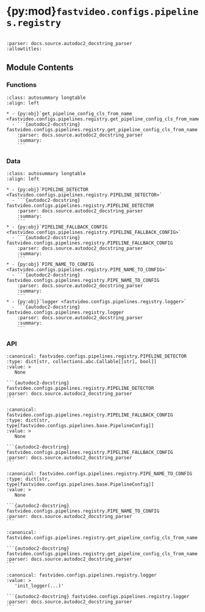 # {py:mod}`fastvideo.configs.pipelines.registry`

```{py:module} fastvideo.configs.pipelines.registry
```

```{autodoc2-docstring} fastvideo.configs.pipelines.registry
:parser: docs.source.autodoc2_docstring_parser
:allowtitles:
```

## Module Contents

### Functions

````{list-table}
:class: autosummary longtable
:align: left

* - {py:obj}`get_pipeline_config_cls_from_name <fastvideo.configs.pipelines.registry.get_pipeline_config_cls_from_name>`
  - ```{autodoc2-docstring} fastvideo.configs.pipelines.registry.get_pipeline_config_cls_from_name
    :parser: docs.source.autodoc2_docstring_parser
    :summary:
    ```
````

### Data

````{list-table}
:class: autosummary longtable
:align: left

* - {py:obj}`PIPELINE_DETECTOR <fastvideo.configs.pipelines.registry.PIPELINE_DETECTOR>`
  - ```{autodoc2-docstring} fastvideo.configs.pipelines.registry.PIPELINE_DETECTOR
    :parser: docs.source.autodoc2_docstring_parser
    :summary:
    ```
* - {py:obj}`PIPELINE_FALLBACK_CONFIG <fastvideo.configs.pipelines.registry.PIPELINE_FALLBACK_CONFIG>`
  - ```{autodoc2-docstring} fastvideo.configs.pipelines.registry.PIPELINE_FALLBACK_CONFIG
    :parser: docs.source.autodoc2_docstring_parser
    :summary:
    ```
* - {py:obj}`PIPE_NAME_TO_CONFIG <fastvideo.configs.pipelines.registry.PIPE_NAME_TO_CONFIG>`
  - ```{autodoc2-docstring} fastvideo.configs.pipelines.registry.PIPE_NAME_TO_CONFIG
    :parser: docs.source.autodoc2_docstring_parser
    :summary:
    ```
* - {py:obj}`logger <fastvideo.configs.pipelines.registry.logger>`
  - ```{autodoc2-docstring} fastvideo.configs.pipelines.registry.logger
    :parser: docs.source.autodoc2_docstring_parser
    :summary:
    ```
````

### API

````{py:data} PIPELINE_DETECTOR
:canonical: fastvideo.configs.pipelines.registry.PIPELINE_DETECTOR
:type: dict[str, collections.abc.Callable[[str], bool]]
:value: >
   None

```{autodoc2-docstring} fastvideo.configs.pipelines.registry.PIPELINE_DETECTOR
:parser: docs.source.autodoc2_docstring_parser
```

````

````{py:data} PIPELINE_FALLBACK_CONFIG
:canonical: fastvideo.configs.pipelines.registry.PIPELINE_FALLBACK_CONFIG
:type: dict[str, type[fastvideo.configs.pipelines.base.PipelineConfig]]
:value: >
   None

```{autodoc2-docstring} fastvideo.configs.pipelines.registry.PIPELINE_FALLBACK_CONFIG
:parser: docs.source.autodoc2_docstring_parser
```

````

````{py:data} PIPE_NAME_TO_CONFIG
:canonical: fastvideo.configs.pipelines.registry.PIPE_NAME_TO_CONFIG
:type: dict[str, type[fastvideo.configs.pipelines.base.PipelineConfig]]
:value: >
   None

```{autodoc2-docstring} fastvideo.configs.pipelines.registry.PIPE_NAME_TO_CONFIG
:parser: docs.source.autodoc2_docstring_parser
```

````

````{py:function} get_pipeline_config_cls_from_name(pipeline_name_or_path: str) -> type[fastvideo.configs.pipelines.base.PipelineConfig]
:canonical: fastvideo.configs.pipelines.registry.get_pipeline_config_cls_from_name

```{autodoc2-docstring} fastvideo.configs.pipelines.registry.get_pipeline_config_cls_from_name
:parser: docs.source.autodoc2_docstring_parser
```
````

````{py:data} logger
:canonical: fastvideo.configs.pipelines.registry.logger
:value: >
   'init_logger(...)'

```{autodoc2-docstring} fastvideo.configs.pipelines.registry.logger
:parser: docs.source.autodoc2_docstring_parser
```

````
